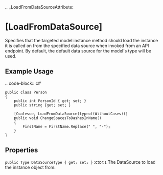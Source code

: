 .. _LoadFromDataSourceAttribute:

[LoadFromDataSource]
=====================

Specifies that the targeted model instance method should load the instance it is called on from the 
specified data source when invoked from an API endpoint. By default, the default data source for the model's type will be used.

Example Usage
-------------

.. code-block:: c#

    public class Person
    {
        public int PersonId { get; set; }
        public string {get; set; }

        [Coalesce, LoadFromDataSource(typeof(WithoutCases))]
        public void ChangeSpacesToDashesInName()
        {
            FirstName = FirstName.Replace(" ", "-");
        }
    }

Properties
----------

`public Type DataSourceType { get; set; }` :ctor:`1`
    The DataSource to load the instance object from.

